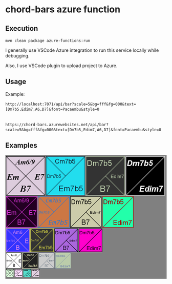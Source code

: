 # chord-bars azure function


## Execution

    mvn clean package azure-functions:run

I generally use VSCode Azure integration to run this service locally while debugging.

Also, I use VSCode plugin to upload project to Azure.

## Usage

Example: 

    http://localhost:7071/api/bar?scale=5&bg=fff&fg=000&text=[Dm7b5,Edim7,A6,D7]&font=Pacaembu&style=0


    https://chord-bars.azurewebsites.net/api/bar?scale=5&bg=fff&fg=000&text=[Dm7b5,Edim7,A6,D7]&font=Pacaembu&style=0



## Examples


![Examples](https://github.com/djangofan/chord-bars/blob/master/grilles.png)
